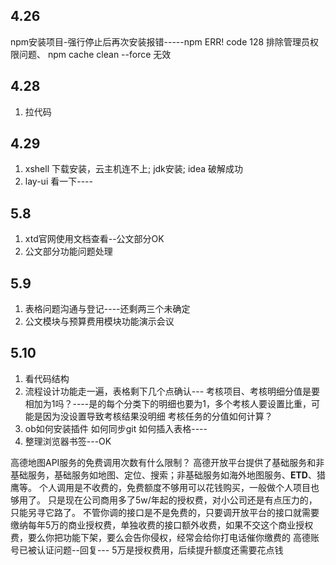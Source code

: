 

## 4.26
npm安装项目-强行停止后再次安装报错-----npm ERR! code 128    排除管理员权限问题、 npm cache clean --force 无效

## 4.28
1. 拉代码

## 4.29
1. xshell 下载安装，云主机连不上; jdk安装; idea 破解成功
2. lay-ui 看一下----

## 5.8
1. xtd官网使用文档查看--公文部分OK
2. 公文部分功能问题处理
## 5.9
1. 表格问题沟通与登记----还剩两三个未确定
2. 公文模块与预算费用模块功能演示会议

## 5.10
1. 看代码结构
2. 流程设计功能走一遍，表格剩下几个点确认---
	考核项目、考核明细分值是要相加为1吗？----是的每个分类下的明细也要为1，多个考核人要设置比重，可能是因为没设置导致考核结果没明细
	考核任务的分值如何计算？
3. ob如何安装插件  如何同步git   如何插入表格----
4. 整理浏览器书签---OK



高德地图API服务的免费调用次数有什么限制？
高德开放平台提供了基础服务和非基础服务，基础服务如地图、定位、搜索；非基础服务如海外地图服务、**ETD**、猎鹰等。
个人调用是不收费的，免费额度不够用可以花钱购买，一般做个人项目也够用了。 只是现在公司商用多了5w/年起的授权费，对小公司还是有点压力的，只能另寻它路了。
不管你调的接口是不是免费的，只要调开放平台的接口就需要缴纳每年5万的商业授权费，单独收费的接口额外收费，如果不交这个商业授权费，要么你把功能下架，要么会告你侵权，经常会给你打电话催你缴费的
高德账号已被认证问题--回复---  5万是授权费用，后续提升额度还需要花点钱